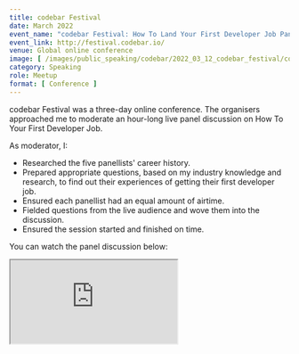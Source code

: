 ```yaml
---
title: codebar Festival
date: March 2022
event_name: "codebar Festival: How To Land Your First Developer Job Panel"
event_link: http://festival.codebar.io/
venue: Global online conference
image: [ /images/public_speaking/codebar/2022_03_12_codebar_festival/codebar_festival.jpeg ]
category: Speaking
role: Meetup
format: [ Conference ]
---
```


codebar Festival was a three-day online conference.  The organisers approached me to moderate an hour-long live panel discussion on How To Your First Developer Job.

As moderator, I:

* Researched the five panellists' career history.
* Prepared appropriate questions, based on my industry knowledge and research, to find out their experiences of getting their first developer job.
* Ensured each panellist had an equal amount of airtime.
* Fielded questions from the live audience and wove them into the discussion.
* Ensured the session started and finished on time.

You can watch the panel discussion below:

<div class="embed-responsive embed-responsive-16by9">
  <iframe class="embed-responsive-item" src="https://www.youtube.com/embed/-xpPg6TPgK0" allowfullscreen></iframe>
</div><br/>
